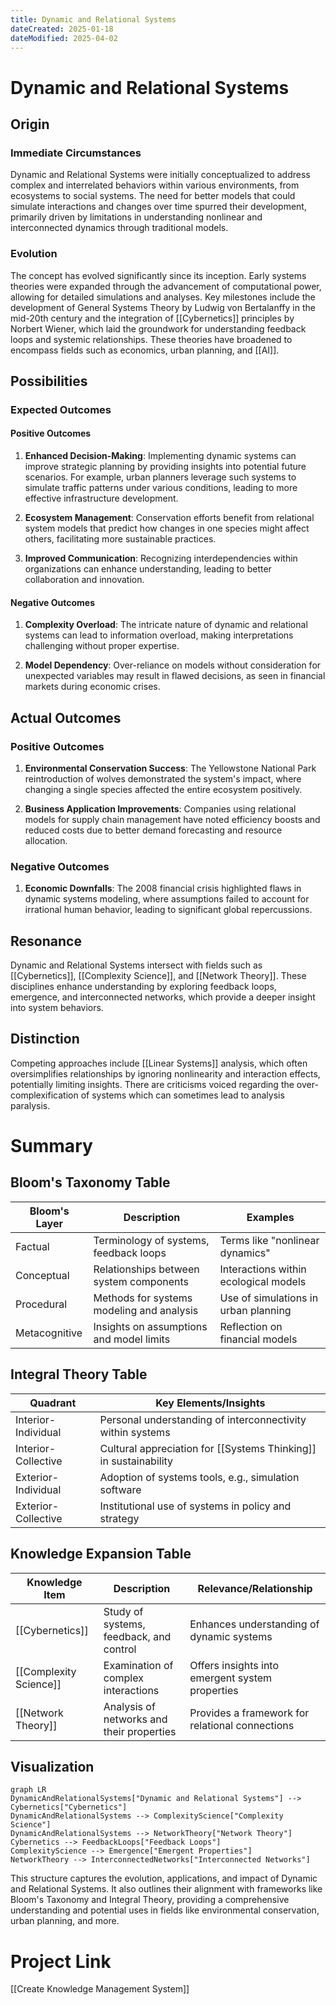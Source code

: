 ```yaml
---
title: Dynamic and Relational Systems
dateCreated: 2025-01-18
dateModified: 2025-04-02
---
```


# Dynamic and Relational Systems

## Origin

### Immediate Circumstances

Dynamic and Relational Systems were initially conceptualized to address complex and interrelated behaviors within various environments, from ecosystems to social systems. The need for better models that could simulate interactions and changes over time spurred their development, primarily driven by limitations in understanding nonlinear and interconnected dynamics through traditional models.

### Evolution

The concept has evolved significantly since its inception. Early systems theories were expanded through the advancement of computational power, allowing for detailed simulations and analyses. Key milestones include the development of General Systems Theory by Ludwig von Bertalanffy in the mid-20th century and the integration of [[Cybernetics]] principles by Norbert Wiener, which laid the groundwork for understanding feedback loops and systemic relationships. These theories have broadened to encompass fields such as economics, urban planning, and [[AI]].

## Possibilities

### Expected Outcomes

#### Positive Outcomes

1. **Enhanced Decision-Making**: Implementing dynamic systems can improve strategic planning by providing insights into potential future scenarios. For example, urban planners leverage such systems to simulate traffic patterns under various conditions, leading to more effective infrastructure development.

2. **Ecosystem Management**: Conservation efforts benefit from relational system models that predict how changes in one species might affect others, facilitating more sustainable practices.

3. **Improved Communication**: Recognizing interdependencies within organizations can enhance understanding, leading to better collaboration and innovation.

#### Negative Outcomes

1. **Complexity Overload**: The intricate nature of dynamic and relational systems can lead to information overload, making interpretations challenging without proper expertise.

2. **Model Dependency**: Over-reliance on models without consideration for unexpected variables may result in flawed decisions, as seen in financial markets during economic crises.

## Actual Outcomes

### Positive Outcomes

1. **Environmental Conservation Success**: The Yellowstone National Park reintroduction of wolves demonstrated the system's impact, where changing a single species affected the entire ecosystem positively.

2. **Business Application Improvements**: Companies using relational models for supply chain management have noted efficiency boosts and reduced costs due to better demand forecasting and resource allocation.

### Negative Outcomes

1. **Economic Downfalls**: The 2008 financial crisis highlighted flaws in dynamic systems modeling, where assumptions failed to account for irrational human behavior, leading to significant global repercussions.

## Resonance

Dynamic and Relational Systems intersect with fields such as [[Cybernetics]], [[Complexity Science]], and [[Network Theory]]. These disciplines enhance understanding by exploring feedback loops, emergence, and interconnected networks, which provide a deeper insight into system behaviors.

## Distinction

Competing approaches include [[Linear Systems]] analysis, which often oversimplifies relationships by ignoring nonlinearity and interaction effects, potentially limiting insights. There are criticisms voiced regarding the over-complexification of systems which can sometimes lead to analysis paralysis.

# Summary

## Bloom's Taxonomy Table

| **Bloom's Layer**  | **Description**                            | **Examples**                         |
| ------------------ | ------------------------------------------ | ------------------------------------ |
| Factual            | Terminology of systems, feedback loops     | Terms like "nonlinear dynamics"       |
| Conceptual         | Relationships between system components    | Interactions within ecological models |
| Procedural         | Methods for systems modeling and analysis  | Use of simulations in urban planning  |
| Metacognitive      | Insights on assumptions and model limits   | Reflection on financial models        |

## Integral Theory Table

| **Quadrant**          | **Key Elements/Insights**                                   |
| --------------------- | ----------------------------------------------------------- |
| Interior-Individual   | Personal understanding of interconnectivity within systems  |
| Interior-Collective   | Cultural appreciation for [[Systems Thinking]] in sustainability |
| Exterior-Individual   | Adoption of systems tools, e.g., simulation software        |
| Exterior-Collective   | Institutional use of systems in policy and strategy         |

## Knowledge Expansion Table

| **Knowledge Item**        | **Description**                                    | **Relevance/Relationship**                          |
| ------------------------- | -------------------------------------------------- | --------------------------------------------------- |
| [[Cybernetics]]           | Study of systems, feedback, and control            | Enhances understanding of dynamic systems            |
| [[Complexity Science]]    | Examination of complex interactions                | Offers insights into emergent system properties      |
| [[Network Theory]]        | Analysis of networks and their properties          | Provides a framework for relational connections      |

## Visualization

```mermaid
graph LR
DynamicAndRelationalSystems["Dynamic and Relational Systems"] --> Cybernetics["Cybernetics"]
DynamicAndRelationalSystems --> ComplexityScience["Complexity Science"]
DynamicAndRelationalSystems --> NetworkTheory["Network Theory"]
Cybernetics --> FeedbackLoops["Feedback Loops"]
ComplexityScience --> Emergence["Emergent Properties"]
NetworkTheory --> InterconnectedNetworks["Interconnected Networks"]
```

This structure captures the evolution, applications, and impact of Dynamic and Relational Systems. It also outlines their alignment with frameworks like Bloom's Taxonomy and Integral Theory, providing a comprehensive understanding and potential uses in fields like environmental conservation, urban planning, and more.

# Project Link

[[Create Knowledge Management System]]
